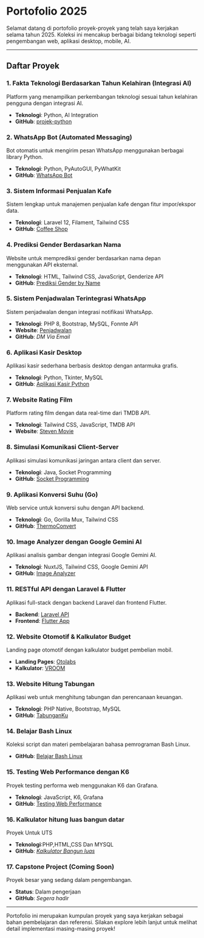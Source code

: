 # Portofolio 2025

Selamat datang di portofolio proyek-proyek yang telah saya kerjakan selama tahun 2025. Koleksi ini mencakup berbagai bidang teknologi seperti pengembangan web, aplikasi desktop, mobile, AI.

---

## Daftar Proyek

### 1. Fakta Teknologi Berdasarkan Tahun Kelahiran (Integrasi AI)
Platform yang menampilkan perkembangan teknologi sesuai tahun kelahiran pengguna dengan integrasi AI.
- **Teknologi**: Python, AI Integration
- **GitHub**: [projek-python](https://github.com/StevanusAndika/AI-Python)

### 2. WhatsApp Bot (Automated Messaging)
Bot otomatis untuk mengirim pesan WhatsApp menggunakan berbagai library Python.
- **Teknologi**: Python, PyAutoGUI, PyWhatKit
- **GitHub**: [WhatsApp Bot](https://github.com/StevanusAndika/whatsapp-bot)

### 3. Sistem Informasi Penjualan Kafe
Sistem lengkap untuk manajemen penjualan kafe dengan fitur impor/ekspor data.
- **Teknologi**: Laravel 12, Filament, Tailwind CSS
- **GitHub**: [Coffee Shop](https://github.com/StevanusAndika/cofee-shop)

### 4. Prediksi Gender Berdasarkan Nama
Website untuk memprediksi gender berdasarkan nama depan menggunakan API eksternal.
- **Teknologi**: HTML, Tailwind CSS, JavaScript, Genderize API
- **GitHub**: [Prediksi Gender by Name](https://stevanusandika.github.io/prediksi-nama/)

### 5. Sistem Penjadwalan Terintegrasi WhatsApp
Sistem penjadwalan dengan integrasi notifikasi WhatsApp.
- **Teknologi**: PHP 8, Bootstrap, MySQL, Fonnte API
- **Website**: [Penjadwalan](https://penjadwalan.steven-blog.my.id/index.php)
- **GitHub**: *DM Via Email*

### 6. Aplikasi Kasir Desktop
Aplikasi kasir sederhana berbasis desktop dengan antarmuka grafis.
- **Teknologi**: Python, Tkinter, MySQL
- **GitHub**: [Aplikasi Kasir Python](https://github.com/StevanusAndika/aplikasi_kasir_python_final)

### 7. Website Rating Film
Platform rating film dengan data real-time dari TMDB API.
- **Teknologi**: Tailwind CSS, JavaScript, TMDB API
- **Website**: [Steven Movie](https://stevanusandika.github.io/steven-movie/)

### 8. Simulasi Komunikasi Client-Server
Aplikasi simulasi komunikasi jaringan antara client dan server.
- **Teknologi**: Java, Socket Programming
- **GitHub**: [Socket Programming](https://github.com/StevanusAndika/SocketProgramming)

### 9. Aplikasi Konversi Suhu (Go)
Web service untuk konversi suhu dengan API backend.
- **Teknologi**: Go, Gorilla Mux, Tailwind CSS
- **GitHub**: [ThermoConvert](https://github.com/StevanusAndika/thermoconvert)

### 10. Image Analyzer dengan Google Gemini AI
Aplikasi analisis gambar dengan integrasi Google Gemini AI.
- **Teknologi**: NuxtJS, Tailwind CSS, Google Gemini API
- **GitHub**: [Image Analyzer](https://github.com/StevanusAndika/image-analyzer)

### 11. RESTful API dengan Laravel & Flutter
Aplikasi full-stack dengan backend Laravel dan frontend Flutter.
- **Backend**: [Laravel API](https://github.com/StevanusAndika/laravel12-api)
- **Frontend**: [Flutter App](https://github.com/StevanusAndika/flutter_pemula)

### 12. Website Otomotif & Kalkulator Budget
Landing page otomotif dengan kalkulator budget pembelian mobil.
- **Landing Pages**: [Otolabs](https://stevanusandika.github.io/Otolabs/)
- **Kalkulator**: [VROOM](https://stevanusandika.github.io/Otolabs/Vroom.html)

### 13. Website Hitung Tabungan
Aplikasi web untuk menghitung tabungan dan perencanaan keuangan.
- **Teknologi**: PHP Native, Bootstrap, MySQL
- **GitHub**: [TabunganKu](https://github.com/StevanusAndika/tabunganku/)

### 14. Belajar Bash Linux
Koleksi script dan materi pembelajaran bahasa pemrograman Bash Linux.
- **GitHub**: [Belajar Bash Linux](https://github.com/StevanusAndika/Belajar-bash-linux)

### 15. Testing Web Performance dengan K6
Proyek testing performa web menggunakan K6 dan Grafana.
- **Teknologi**: JavaScript, K6, Grafana
- **GitHub**: [Testing Web Performance](https://github.com/StevanusAndika/testing-web)

### 16. Kalkulator hitung luas bangun datar 
Proyek Untuk UTS
- **Teknologi**:PHP,HTML,CSS Dan MYSQL
- **GitHub**: *[Kalkulator Bangun luas](https://github.com/StevanusAndika/kalkulator-luas)*
  
### 17. Capstone Project (Coming Soon)
Proyek besar yang sedang dalam pengembangan.
- **Status**: Dalam pengerjaan
- **GitHub**: *Segera hadir*
---

Portofolio ini merupakan kumpulan proyek yang saya kerjakan sebagai bahan pembelajaran dan referensi. Silakan explore lebih lanjut untuk melihat detail implementasi masing-masing proyek!
